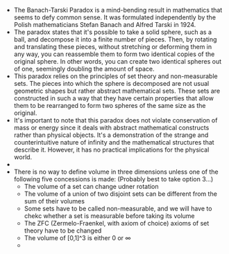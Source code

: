 - The Banach-Tarski Paradox is a mind-bending result in mathematics that seems to defy common sense. It was formulated independently by the Polish mathematicians Stefan Banach and Alfred Tarski in 1924.
- The paradox states that it's possible to take a solid sphere, such as a ball, and decompose it into a finite number of pieces. Then, by rotating and translating these pieces, without stretching or deforming them in any way, you can reassemble them to form two identical copies of the original sphere. In other words, you can create two identical spheres out of one, seemingly doubling the amount of space.
- This paradox relies on the principles of set theory and non-measurable sets. The pieces into which the sphere is decomposed are not usual geometric shapes but rather abstract mathematical sets. These sets are constructed in such a way that they have certain properties that allow them to be rearranged to form two spheres of the same size as the original.
- It's important to note that this paradox does not violate conservation of mass or energy since it deals with abstract mathematical constructs rather than physical objects. It's a demonstration of the strange and counterintuitive nature of infinity and the mathematical structures that describe it. However, it has no practical implications for the physical world.
-
- There is no way to define volume in three dimensions unless one of the following five concessions is made: (Probably best to take option 3...)
	- The volume of a set can change udner rotation
	- The volume of a union of two disjoint sets can be different from the sum of their volumes
	- Some sets have to be called non-measurable, and we will have to chekc whether a set is measurable before taking its volume
	- The ZFC (Zermelo-Fraenkel, with axiom of choice) axioms of set theory have to be changed
	- The volume of [0,1]^3 is either 0 or $\infty$
	-